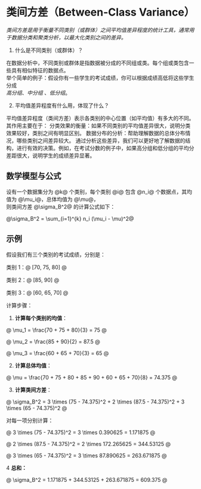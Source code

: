 # 类间方差（Between-Class Variance）  

*类间方差是用于衡量不同类别（或群体）之间平均值差异程度的统计工具，通常用于数据分类和聚类分析，以最大化类别之间的差异。*     

1. 什么是不同类别（或群体）？

在数据分析中，不同类别或群体是指数据被分成的不同组或类。每个组或类包含一些具有相似特征的数据点。  
举个简单的例子：假设你有一些学生的考试成绩，你可以根据成绩高低将这些学生分成    
*高分组*、*中分组* 、*低分组*。    

2. 平均值差异程度有什么用，体现了什么？  

平均值差异程度（类间方差）表示各类别的中心位置（如平均值）有多大的不同。其作用主要在于：
分类效果的衡量：如果不同类别的平均值差异很大，说明分类效果较好，类别之间有明显区别。
数据分布的分析：帮助理解数据的总体分布情况，哪些类别之间差异较大。
通过分析这些差异，我们可以更好地了解数据的结构，进行有效的决策。例如，在考试分数的例子中，如果高分组和低分组的平均分差距很大，说明学生的成绩差异显著。

## 数学模型与公式  

设有一个数据集分为 @k@ 个类别，每个类别 @i@ 包含 @n_i@ 个数据点，其均值为 @\mu_i@，总体均值为 @\mu@，  
则类间方差 @\sigma_B^2@ 的计算公式如下：    

@\sigma_B^2 = \sum_{i=1}^{k} n_i (\mu_i - \mu)^2@  



## 示例  

假设我们有三个类别的考试成绩，分别是：

类别 1：@ [70, 75, 80] @

类别 2：@ [85, 90] @

类别 3：@ [60, 65, 70] @

计算步骤：

1. **计算每个类别的均值**：

@ \mu_1 = \frac{70 + 75 + 80}{3} = 75 @

@ \mu_2 = \frac{85 + 90}{2} = 87.5 @

@ \mu_3 = \frac{60 + 65 + 70}{3} = 65 @

2. **计算总体均值**：

@ \mu = \frac{70 + 75 + 80 + 85 + 90 + 60 + 65 + 70}{8} = 74.375 @

3. **计算类间方差**：

@ \sigma_B^2 = 3 \times (75 - 74.375)^2 + 2 \times (87.5 - 74.375)^2 + 3 \times (65 - 74.375)^2 @

对每一项分别计算：

@ 3 \times (75 - 74.375)^2 = 3 \times 0.390625 = 1.171875 @

@ 2 \times (87.5 - 74.375)^2 = 2 \times 172.265625 = 344.53125 @

@ 3 \times (65 - 74.375)^2 = 3 \times 87.890625 = 263.671875 @

4 **总和：**  

@ \sigma_B^2 = 1.171875 + 344.53125 + 263.671875 = 609.375 @
